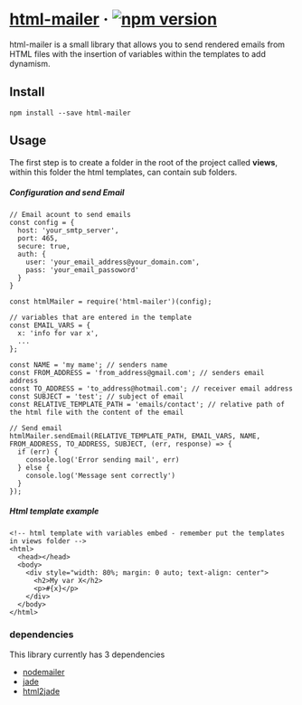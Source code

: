 # [html-mailer](https://github.com/DavidPineda/html-mailer) &middot; [![npm version](https://badge.fury.io/js/html-mailer.svg)](https://badge.fury.io/js/html-mailer)

html-mailer is a small library that allows you to send rendered emails from HTML files with the insertion of variables within the templates to add dynamism.

## Install

```
npm install --save html-mailer
```

## Usage

The first step is to create a folder in the root of the project called **views**, within this folder the html templates, can contain sub folders.

##### Configuration and send Email

```
// Email acount to send emails
const config = {
  host: 'your_smtp_server',
  port: 465,
  secure: true,
  auth: {
    user: 'your_email_address@your_domain.com',
    pass: 'your_email_passoword'
  }
}

const htmlMailer = require('html-mailer')(config);

// variables that are entered in the template
const EMAIL_VARS = {
  x: 'info for var x',
  ...
};

const NAME = 'my mame'; // senders name
const FROM_ADDRESS = 'from_address@gmail.com'; // senders email address
const TO_ADDRESS = 'to_address@hotmail.com'; // receiver email address
const SUBJECT = 'test'; // subject of email
const RELATIVE_TEMPLATE_PATH = 'emails/contact'; // relative path of the html file with the content of the email

// Send email
htmlMailer.sendEmail(RELATIVE_TEMPLATE_PATH, EMAIL_VARS, NAME, FROM_ADDRESS, TO_ADDRESS, SUBJECT, (err, response) => {
  if (err) {
    console.log('Error sending mail', err)
  } else {
    console.log('Message sent correctly')
  }
});
```

##### Html template example

```
<!-- html template with variables embed - remember put the templates in views folder -->
<html>
  <head></head>
  <body>
    <div style="width: 80%; margin: 0 auto; text-align: center">
      <h2>My var X</h2>
      <p>#{x}</p>
    </div>
  </body>
</html>
```

### dependencies
This library currently has 3 dependencies
* [nodemailer](https://www.npmjs.com/package/nodemailer)
* [jade](https://www.npmjs.com/package/jade)
* [html2jade](https://www.npmjs.com/package/html2jade)
